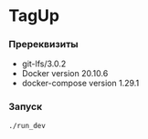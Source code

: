 # TagUp

### Пререквизиты

- git-lfs/3.0.2
- Docker version 20.10.6
- docker-compose version 1.29.1

### Запуск

```bash
./run_dev
```